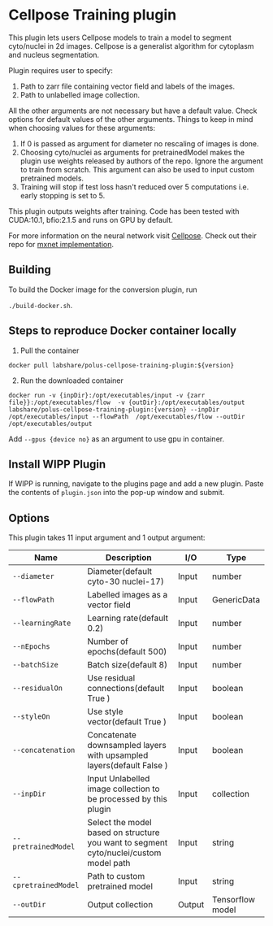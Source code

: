 # Cellpose Training plugin

This plugin lets users Cellpose models to train a model to segment cyto/nuclei in 2d images.
Cellpose is a generalist algorithm for cytoplasm and nucleus segmentation.

Plugin requires user to specify:
1. Path to zarr file containing vector field and labels of the images.
2. Path to unlabelled image collection.

All the other arguments are not necessary but have a default value. Check options for default
values of the other arguments. Things to keep in mind when choosing values for these arguments:
1. If 0 is passed as argument for diameter no rescaling of images is done.
2. Choosing cyto/nuclei as arguments for pretrainedModel makes the plugin use weights released by
   authors of the repo. Ignore the argument to train from scratch. This argument can also be used to
   input custom pretrained models.
3. Training will stop if test loss hasn't reduced over 5 computations i.e. early stopping is set to 5.

This plugin outputs weights after training. Code has been tested with CUDA:10.1, bfio:2.1.5 and runs 
on GPU by default.

For more information on the neural network
visit  [Cellpose](https://www.biorxiv.org/content/10.1101/2020.02.02.931238v1). Check out their repo
for [mxnet implementation](https://github.com/MouseLand/cellpose/tree/master/cellpose).

## Building

To build the Docker image for the conversion plugin, run

`./build-docker.sh`.

## Steps to reproduce Docker container locally

1. Pull the container

`docker pull labshare/polus-cellpose-training-plugin:${version}`

2. Run the downloaded container

`docker run -v {inpDir}:/opt/executables/input -v {zarr file}}:/opt/executables/flow  -v {outDir}:/opt/executables/output labshare/polus-cellpose-training-plugin:{version} --inpDir /opt/executables/input --flowPath  /opt/executables/flow --outDir /opt/executables/output`

Add `--gpus {device no}` as an argument to use gpu in container.

## Install WIPP Plugin

If WIPP is running, navigate to the plugins page and add a new plugin. Paste the contents
of `plugin.json` into the pop-up window and submit.

## Options

This plugin takes 11 input argument and 1 output argument:

| Name          | Description             | I/O    | Type   |
|---------------|-------------------------|--------|--------|
|`--diameter` | Diameter(default cyto-30 nuclei-17) | Input | number |
|`--flowPath` | Labelled images as a vector field | Input | GenericData |
|`--learningRate` | Learning rate(default 0.2) | Input | number |
|`--nEpochs` | Number of epochs(default 500) | Input | number |
|`--batchSize` | Batch size(default 8) |Input | number |
|`--residualOn` | Use residual connections(default True ) | Input | boolean |
|`--styleOn` | Use style vector(default True ) | Input | boolean |
|`--concatenation` | Concatenate downsampled layers with upsampled layers(default False ) | Input | boolean |
| `--inpDir` | Input Unlabelled image collection to be processed by this plugin | Input | collection |
| `--pretrainedModel` | Select the model based on structure you want to segment cyto/nuclei/custom model path | Input | string |
| `--cpretrainedModel` | Path to custom pretrained model | Input | string |
| `--outDir` | Output collection | Output | Tensorflow model |